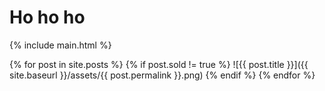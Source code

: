 # Ho ho ho

{% include main.html %}

{% for post in site.posts %}
{% if post.sold != true %}
![{{ post.title }}]({{ site.baseurl }}/assets/{{ post.permalink }}.png)
{% endif %}
{% endfor %}

